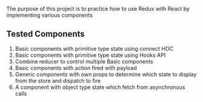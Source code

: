 The purpose of this project is to practice how to use Redux with React by implementing various components

## Tested Components

1. Basic components with primitive type state using connect HOC
2. Basic components with primitive type state using Hooks API
3. Combine reducer to control multiple Basic components
4. Basic components with action fired with payload
5. Generic components with own props to determine which state to display from the store and dispatch to fire
6. A component with object type state which fetch from asynchronous calls
